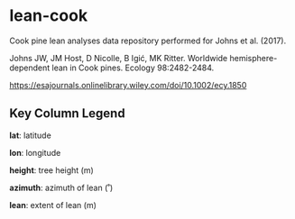 # lean-cook

Cook pine lean analyses data repository performed for Johns et al. (2017).

Johns JW, JM Host, D Nicolle, B Igić, MK Ritter. Worldwide hemisphere-dependent lean in Cook pines. Ecology 98:2482-2484.

https://esajournals.onlinelibrary.wiley.com/doi/10.1002/ecy.1850

## Key Column Legend

**lat**: latitude

**lon**: longitude

**height**: tree height (m)

**azimuth**: azimuth of lean (˚)

**lean**: extent of lean (m)
